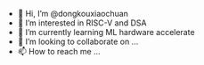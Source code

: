 - 👋 Hi, I’m @dongkouxiaochuan
- 👀 I’m interested in RISC-V and DSA
- 🌱 I’m currently learning ML hardware accelerate
- 💞️ I’m looking to collaborate on ...
- 📫 How to reach me ...

<!---
dongkouxiaochuan/dongkouxiaochuan is a ✨ special ✨ repository because its `README.md` (this file) appears on your GitHub profile.
You can click the Preview link to take a look at your changes.
--->
